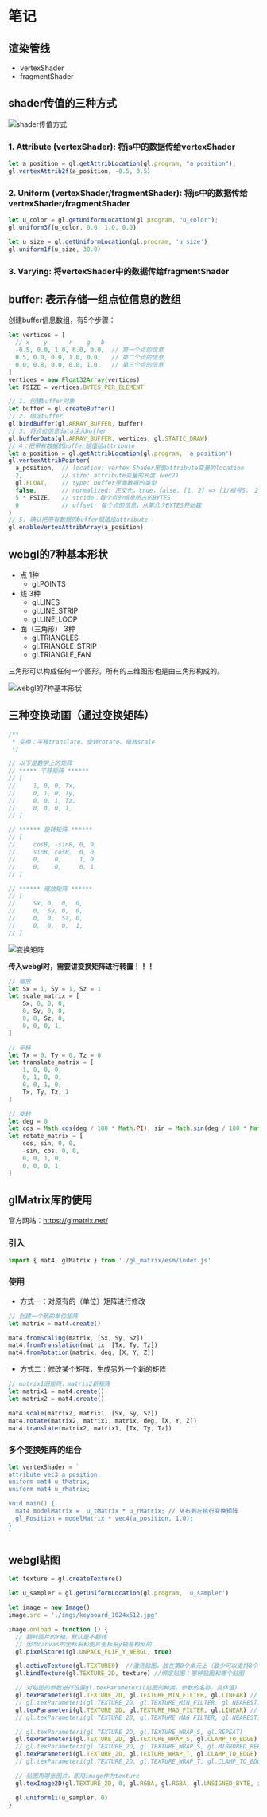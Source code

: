 # 笔记


## 渲染管线
- vertexShader
- fragmentShader

## shader传值的三种方式

![shader传值方式](./imgs/shader传值方式.png)

### 1. Attribute (vertexShader): 将js中的数据传给vertexShader

```js
let a_position = gl.getAttribLocation(gl.program, "a_position");
gl.vertexAttrib2f(a_position, -0.5, 0.5)
```

### 2. Uniform (vertexShader/fragmentShader): 将js中的数据传给vertexShader/fragmentShader

```js
let u_color = gl.getUniformLocation(gl.program, "u_color");
gl.uniform3f(u_color, 0.0, 1.0, 0.0)

let u_size = gl.getUniformLocation(gl.program, 'u_size')
gl.uniform1f(u_size, 30.0)
```  

### 3. Varying: 将vertexShader中的数据传给fragmentShader

## buffer: 表示存储一组点位信息的数组

创建buffer信息数组，有5个步骤：

```js
let vertices = [
  // x    y      r    g   b
  -0.5, 0.0, 1.0, 0.0, 0.0,  // 第一个点的信息
  0.5, 0.0, 0.0, 1.0, 0.0,   // 第二个点的信息
  0.0, 0.8, 0.0, 0.0, 1.0,   // 第三个点的信息
]
vertices = new Float32Array(vertices)
let FSIZE = vertices.BYTES_PER_ELEMENT

// 1. 创建buffer对象
let buffer = gl.createBuffer()
// 2. 绑定buffer
gl.bindBuffer(gl.ARRAY_BUFFER, buffer)
// 3. 将点位信息data注入buffer
gl.bufferData(gl.ARRAY_BUFFER, vertices, gl.STATIC_DRAW)
// 4：把带有数据的buffer赋值给attribute
let a_position = gl.getAttribLocation(gl.program, 'a_position')
gl.vertexAttribPointer(
  a_position,  // location: vertex Shader里面attribute变量的location
  2,           // size: attribute变量的长度（vec2)
  gl.FLOAT,    // type: buffer里面数据的类型
  false,       // normalized: 正交化，true，false, [1, 2] => [1/根号5， 2/根号5]
  5 * FSIZE,   // stride：每个点的信息所占的BYTES
  0            // offset: 每个点的信息，从第几个BYTES开始数
)
// 5. 确认把带有数据的buffer赋值给attribute
gl.enableVertexAttribArray(a_position)
```

## webgl的7种基本形状

- 点 1种  
  - gl.POINTS
- 线 3种
  - gl.LINES
  - gl.LINE_STRIP
  - gl.LINE_LOOP
- 面（三角形） 3种
  - gl.TRIANGLES
  - gl.TRIANGLE_STRIP
  - gl.TRIANGLE_FAN

三角形可以构成任何一个图形，所有的三维图形也是由三角形构成的。

![webgl的7种基本形状](./imgs/webgl的7种基本形状.png)

## 三种变换动画（通过变换矩阵）

```js
/**
 * 变换：平移translate、旋转rotate、缩放scale
 */

// 以下是数学上的矩阵
// ***** 平移矩阵 ******
// [
//     1, 0, 0, Tx,
//     0, 1, 0, Ty,
//     0, 0, 1, Tz,
//     0, 0, 0, 1,
// ]

// ****** 旋转矩阵 ******
// [
//     cosB, -sinB, 0, 0,
//     sinB, cosB,  0, 0,
//     0,    0,     1, 0,
//     0,    0,     0, 1,
// ]

// ****** 缩放矩阵 ******
// [
//     Sx, 0,  0,  0,
//     0,  Sy, 0,  0,
//     0,  0,  Sz, 0,
//     0,  0,  0,  1,
// ]
```

![变换矩阵](./imgs/变换矩阵.png)

**传入webgl时，需要讲变换矩阵进行转置！！！**

```js
// 缩放
let Sx = 1, Sy = 1, Sz = 1
let scale_matrix = [
    Sx, 0, 0, 0,
    0, Sy, 0, 0,
    0, 0, Sz, 0,
    0, 0, 0, 1,
]

// 平移
let Tx = 0, Ty = 0, Tz = 0
let translate_matrix = [
    1, 0, 0, 0,
    0, 1, 0, 0,
    0, 0, 1, 0,
    Tx, Ty, Tz, 1
]

// 旋转
let deg = 0
let cos = Math.cos(deg / 180 * Math.PI), sin = Math.sin(deg / 180 * Math.PI)
let rotate_matrix = [
    cos, sin, 0, 0,
    -sin, cos, 0, 0,
    0, 0, 1, 0,
    0, 0, 0, 1,
]
```

## glMatrix库的使用

官方网站：https://glmatrix.net/

### 引入

```js
import { mat4, glMatrix } from './gl_matrix/esm/index.js'
```

### 使用
- 方式一：对原有的（单位）矩阵进行修改

```js
// 创建一个新的单位矩阵
let matrix = mat4.create()

mat4.fromScaling(matrix, [Sx, Sy, Sz])
mat4.fromTranslation(matrix, [Tx, Ty, Tz])
mat4.fromRotation(matrix, deg, [X, Y, Z])
```

- 方式二：修改某个矩阵，生成另外一个新的矩阵

```js
// matrix1旧矩阵，matrix2新矩阵
let matrix1 = mat4.create()
let matrix2 = mat4.create()

mat4.scale(matrix2, matrix1, [Sx, Sy, Sz])
mat4.rotate(matrix2, matrix1, matrix, deg, [X, Y, Z])
mat4.translate(matrix2, matrix1, [Tx, Ty, Tz])
```

### 多个变换矩阵的组合

```js
let vertexShader = `
attribute vec3 a_position;
uniform mat4 u_tMatrix;
uniform mat4 u_rMatrix;

void main() {
  mat4 modelMatrix =  u_tMatrix * u_rMatrix; // 从右到左执行变换矩阵
  gl_Position = modelMatrix * vec4(a_position, 1.0);
}
`
```


## webgl贴图

```js
let texture = gl.createTexture()

let u_sampler = gl.getUniformLocation(gl.program, 'u_sampler')

let image = new Image()
image.src = './imgs/keyboard_1024x512.jpg'

image.onload = function () {
  // 翻转图片的Y轴，默认是不翻转
  // 因为canvas的坐标系和图片坐标系y轴是相反的 
  gl.pixelStorei(gl.UNPACK_FLIP_Y_WEBGL, true)

  gl.activeTexture(gl.TEXTURE0)  //激活贴图，放在第0个单元上（最少可以支持8个单元）
  gl.bindTexture(gl.TEXTURE_2D, texture) //绑定贴图：哪种贴图和哪个贴图

  // 对贴图的参数进行设置gl.texParameteri(贴图的种类，参数的名称，具体值)
  gl.texParameteri(gl.TEXTURE_2D, gl.TEXTURE_MIN_FILTER, gl.LINEAR) // 大的图片贴到小的形状上去
  // gl.texParameteri(gl.TEXTURE_2D, gl.TEXTURE_MIN_FILTER, gl.NEAREST) // 大的图片贴到小的形状上去
  gl.texParameteri(gl.TEXTURE_2D, gl.TEXTURE_MAG_FILTER, gl.LINEAR) // 小的图片贴到大的形状上去
  // gl.texParameteri(gl.TEXTURE_2D, gl.TEXTURE_MAG_FILTER, gl.NEAREST) // 小的图片贴到大的形状上去

  // gl.texParameteri(gl.TEXTURE_2D, gl.TEXTURE_WRAP_S, gl.REPEAT)
  gl.texParameteri(gl.TEXTURE_2D, gl.TEXTURE_WRAP_S, gl.CLAMP_TO_EDGE)
  // gl.texParameteri(gl.TEXTURE_2D, gl.TEXTURE_WRAP_S, gl.MIRRORED_REPEAT)
  gl.texParameteri(gl.TEXTURE_2D, gl.TEXTURE_WRAP_T, gl.CLAMP_TO_EDGE)
  // gl.texParameteri(gl.TEXTURE_2D, gl.TEXTURE_WRAP_T, gl.CLAMP_TO_EDGE)

  // 贴图用哪张图片，即用image作为texture
  gl.texImage2D(gl.TEXTURE_2D, 0, gl.RGBA, gl.RGBA, gl.UNSIGNED_BYTE, image)

  gl.uniform1i(u_sampler, 0)
}
```